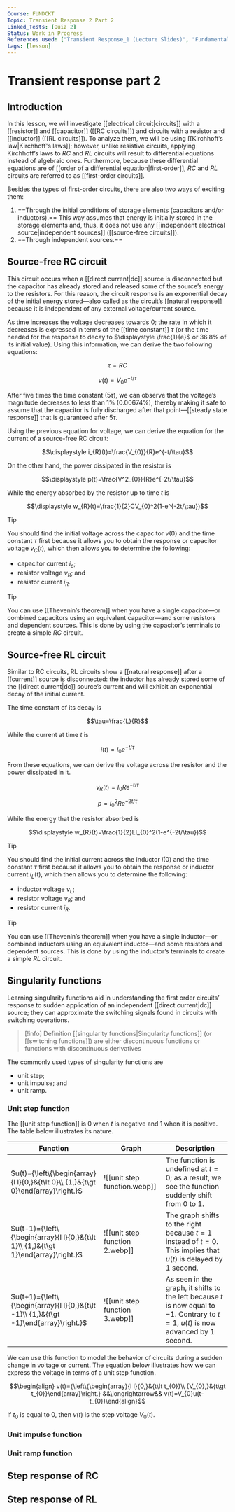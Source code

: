 ```yaml
---
Course: FUNDCKT
Topic: Transient Response 2 Part 2
Linked_Tests: [Quiz 2]
Status: Work in Progress
References used: ["Transient Response_1 (Lecture Slides)", "Fundamentals of Electric Circuits by Charles K. Alexander and Matthew N.O. Sadiku (Chapter 7.1, 7.2, 7.3, 7.4, 7.5, 7.6)"]
tags: [lesson]
---
```


# Transient response part 2

## Introduction

In this lesson, we will investigate [[electrical circuit|circuits]] with a [[resistor]] and [[capacitor]] ([[RC circuits]]) and circuits with a resistor and [[inductor]] ([[RL circuits]]). To analyze them, we will be using [[Kirchhoff’s law|Kirchhoff's laws]]; however, unlike resistive circuits, applying Kirchhoff’s laws to $RC$ and $RL$ circuits will result to differential equations instead of algebraic ones. Furthermore, because these differential equations are of [[order of a differential equation|first-order]], $RC$ and $RL$ circuits are referred to as [[first-order circuits]].

Besides the types of first-order circuits, there are also two ways of exciting them:

1. ==Through the initial conditions of storage elements (capacitors and/or inductors).== This way assumes that energy is initially stored in the storage elements and, thus, it does not use any [[independent electrical source|independent sources]] ([[source-free circuits]]).
2. ==Through independent sources.==

## Source-free RC circuit

This circuit occurs when a [[direct current|dc]] source is disconnected but the capacitor has already stored and released some of the source’s energy to the resistors. For this reason, the circuit response is an exponential decay of the initial energy stored—also called as the circuit’s [[natural response]] because it is independent of any external voltage/current source.

As time increases the voltage decreases towards 0; the rate in which it decreases is expressed in terms of the [[time constant]] $\tau$ (or the time needed for the response to decay to $\displaystyle \frac{1}{e}$ or $36.8 \%$ of its initial value). Using this information, we can derive the two following equations:

$$\tau=RC$$

$$v(t)=V_{0}e^{-t/\tau}$$

After five times the time constant ($5\tau$), we can observe that the voltage’s magnitude decreases to less than $1\%$ ($0.00674\%$), thereby making it safe to assume that the capacitor is fully discharged after that point—[[steady state response]] that is guaranteed after $5\tau$.

Using the previous equation for voltage, we can derive the equation for the current of a source-free RC circuit:

$$\displaystyle i_{R}(t)=\frac{V_{0}}{R}e^{-t/\tau}$$

On the other hand, the power dissipated in the resistor is

$$\displaystyle p(t)=\frac{V^2_{0}}{R}e^{-2t/\tau}$$

While the energy absorbed by the resistor up to time $t$ is

$$\displaystyle w_{R}(t)=\frac{1}{2}CV_{0}^2(1-e^{-2t/\tau})$$

> [!TIP]
> You should find the initial voltage across the capacitor $v(0)$ and the time constant $\tau$ first because it allows you to obtain the response or capacitor voltage $v_{C}(t)$, which then allows you to determine the following:
> - capacitor current $i_{c}$;
> - resistor voltage $v_{R}$; and
> - resistor current $i_{{R}}$.

> [!TIP]
> You can use [[Thevenin’s theorem]] when you have a single capacitor—or combined capacitors using an equivalent capacitor—and some resistors and dependent sources. This is done by using the capacitor’s terminals to create a simple $RC$ circuit.

## Source-free RL circuit

Similar to RC circuits, RL circuits show a [[natural response]] after a [[current]] source is disconnected: the inductor has already stored some of the [[direct current|dc]] source’s current and will exhibit an exponential decay of the initial current.

The time constant of its decay is

$$\tau=\frac{L}{R}$$

While the current at time $t$ is

$$i(t)=I_{0}e^{-t/\tau}$$

From these equations, we can derive the voltage across the resistor and the power dissipated in it.

$$v_{R}(t)=I_{0}Re^{-t/\tau}$$

$$p=I^2_{0}Re^{-2t/\tau}$$

While the energy that the resistor absorbed is

$$\displaystyle w_{R}(t)=\frac{1}{2}LI_{0}^2(1-e^{-2t/\tau})$$

> [!TIP]
> You should find the initial current across the inductor $i(0)$ and the time constant $\tau$ first because it allows you to obtain the response or inductor current $i_{L}(t)$, which then allows you to determine the following:
> - inductor voltage $v_{L}$;
> - resistor voltage $v_{R}$; and
> - resistor current $i_{{R}}$.

> [!TIP]
> You can use [[Thevenin’s theorem]] when you have a single inductor—or combined inductors using an equivalent inductor—and some resistors and dependent sources. This is done by using the inductor’s terminals to create a simple $RL$ circuit.

## Singularity functions

Learning singularity functions aid in understanding the first order circuits’ response to sudden application of an independent [[direct current|dc]] source; they can approximate the switching signals found in circuits with switching operations.

> [!info] Definition
> [[singularity functions|Singularity functions]] (or [[switching functions]]) are either discontinuous functions or functions with discontinuous derivatives

The commonly used types of singularity functions are

- unit step;
- unit impulse; and
- unit ramp.

### Unit step function

The [[unit step function]] is $0$ when $t$ is negative and $1$ when it is positive. The table below illustrates its nature.

| Function                                                                              | Graph                          | Description                                                                                                                          |
| ------------------------------------------------------------------------------------- | ------------------------------ | ------------------------------------------------------------------------------------------------------------------------------------ |
| $u(t)={\left\{\begin{array}{l l}{0,}&{t\lt 0}\\ {1,}&{t\gt 0}\end{array}\right.}$     | ![[unit step function.webp]]   | The function is undefined at $t=0$; as a result, we see the function suddenly shift from 0 to 1.                                     |
| $u(t-1)={\left\{\begin{array}{l l}{0,}&{t\lt 1}\\ {1,}&{t\gt 1}\end{array}\right.}$   | ![[unit step function 2.webp]] | The graph shifts to the right because $t=1$ instead of $t=0$. This implies that $u(t)$ is delayed by 1 second.                       |
| $u(t+1)={\left\{\begin{array}{l l}{0,}&{t\lt -1}\\ {1,}&{t\gt -1}\end{array}\right.}$ | ![[unit step function 3.webp]] | As seen in the graph, it shifts to the left because $t$ is now equal to $-1$. Contrary to $t=1$, $u(t)$ is now advanced by 1 second. |

We can use this function to model the behavior of circuits during a sudden change in voltage or current. The equation below illustrates how we can express the voltage in terms of a unit step function.

$$\begin{align} v(t)={\left\{\begin{array}{l l}{0,}&{t\lt t_{0}}\\ {V_{0},}&{t\gt t_{0}}\end{array}\right.} &&\longrightarrow&& v(t)=V_{0}u(t-t_{0})\end{align}$$

If $t_{0}$ is equal to $0$, then $v(t)$ is the step voltage $V_{0}(t)$.

### Unit impulse function

### Unit ramp function

## Step response of RC

## Step response of RL
